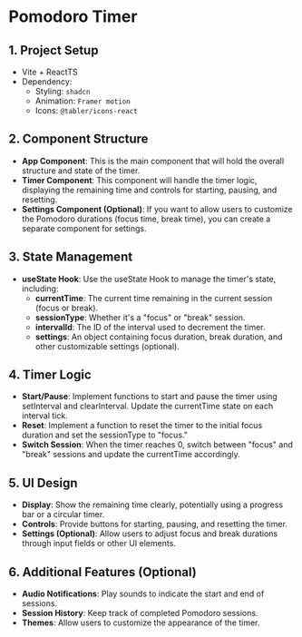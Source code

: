 # Pomodoro Timer

## 1. Project Setup

- Vite + ReactTS
- Dependency:
  - Styling: `shadcn`
  - Animation: `Framer motion`
  - Icons: `@tabler/icons-react`

## 2. Component Structure

- **App Component**: This is the main component that will hold the overall structure and state of the timer.
- **Timer Component**: This component will handle the timer logic, displaying the remaining time and controls for starting, pausing, and resetting.
- **Settings Component (Optional)**: If you want to allow users to customize the Pomodoro durations (focus time, break time), you can create a separate component for settings.

## 3. State Management

- **useState Hook**: Use the useState Hook to manage the timer's state, including:
  - **currentTime**: The current time remaining in the current session (focus or break).
  - **sessionType**: Whether it's a "focus" or "break" session.
  - **intervalId**: The ID of the interval used to decrement the timer.
  - **settings**: An object containing focus duration, break duration, and other customizable settings (optional).

## 4. Timer Logic

- **Start/Pause**: Implement functions to start and pause the timer using setInterval and clearInterval. Update the currentTime state on each interval tick.
- **Reset**: Implement a function to reset the timer to the initial focus duration and set the sessionType to "focus."
- **Switch Session**: When the timer reaches 0, switch between "focus" and "break" sessions and update the currentTime accordingly.

## 5. UI Design

- **Display**: Show the remaining time clearly, potentially using a progress bar or a circular timer.
- **Controls**: Provide buttons for starting, pausing, and resetting the timer.
- **Settings (Optional)**: Allow users to adjust focus and break durations through input fields or other UI elements.

## 6. Additional Features (Optional)

- **Audio Notifications**: Play sounds to indicate the start and end of sessions.
- **Session History**: Keep track of completed Pomodoro sessions.
- **Themes**: Allow users to customize the appearance of the timer.
